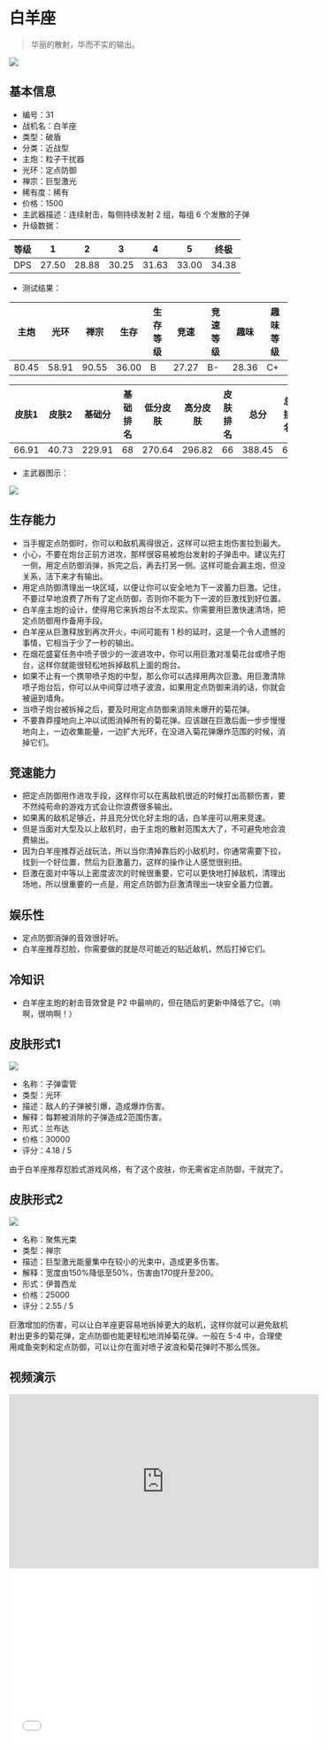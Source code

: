 # 白羊座

> 华丽的散射，华而不实的输出。

<img src="/ships/ship_31.png" style={{zoom:1}}/>

## 基本信息

- 编号：31
- 战机名：白羊座
- 类型：破盾
- 分类：近战型
- 主炮：粒子干扰器
- 光环：定点防御
- 禅宗：巨型激光
- 稀有度：稀有
- 价格：1500
- 主武器描述：连续射击，每侧持续发射 2 组，每组 6 个发散的子弹
- 升级数据：

| 等级 | 1 | 2 | 3 | 4 | 5 | 终极 |
|--|--|--|--|--|--|--|
| DPS | 27.50 | 28.88 | 30.25 | 31.63 | 33.00 | 34.38 |

- 测试结果：

| 主炮 | 光环 | 禅宗 | 生存 | 生存等级 | 竞速 | 竞速等级 | 趣味 | 趣味等级 |
|--|--|--|--|--|--|--|--|--|
| 80.45 | 58.91 | 90.55 | 36.00 | B | 27.27 | B- | 28.36 | C+ |

| 皮肤1 | 皮肤2 | 基础分 | 基础排名 | 低分皮肤 | 高分皮肤 | 皮肤排名 | 总分 | 总排名 |
|--|--|--|--|--|--|--|--|--|
| 66.91 | 40.73 | 229.91 | 68 | 270.64 | 296.82 | 66 | 388.45 | 64 |

- 主武器图示：

<img src="/illustration/main_31.gif" style={{zoom:1}}/>

## 生存能力

- 当手握定点防御时，你可以和敌机离得很近，这样可以把主炮伤害拉到最大。
- 小心，不要在炮台正前方进攻，那样很容易被炮台发射的子弹击中。建议先打一侧，用定点防御消弹，拆完之后，再去打另一侧。这样可能会漏主炮，但没关系，活下来才有输出。
- 用定点防御清理出一块区域，以便让你可以安全地为下一波蓄力巨激。记住，不要过早地浪费了所有了定点防御，否则你不能为下一波的巨激找到好位置。
- 白羊座主炮的设计，使得用它来拆炮台不太现实。你需要用巨激快速清场，把定点防御用作备用手段。
- 白羊座从巨激释放到再次开火，中间可能有 1 秒的延时，这是一个令人遗憾的事情，它相当于少了一秒的输出。
- 在烟花盛宴任务中喷子很少的一波进攻中，你可以用巨激对准菊花台或喷子炮台，这样你就能很轻松地拆掉敌机上面的炮台。
- 如果不止有一个携带喷子炮的中型，那么你可以选择用两次巨激。用巨激清除喷子炮台后，你可以从中间穿过喷子波浪，如果用定点防御来消的话，你就会被逼到墙角。
- 当喷子炮台被拆掉之后，要及时用定点防御来消除未爆开的菊花弹。
- 不要靠莽撞地向上冲以试图消掉所有的菊花弹。应该跟在巨激后面一步步慢慢地向上，一边收集能量，一边扩大光环，在没进入菊花弹爆炸范围的时候，消掉它们。

## 竞速能力

- 把定点防御用作进攻手段，这样你可以在离敌机很近的时候打出高额伤害，要不然纯苟命的游戏方式会让你浪费很多输出。
- 如果离的敌机足够近，并且充分优化好主炮的话，白羊座可以用来竞速。
- 但是当面对大型及以上敌机时，由于主炮的散射范围太大了，不可避免地会浪费输出。
- 因为白羊座推荐近战玩法，所以当你清掉靠后的小敌机时，你通常需要下拉，找到一个好位置，然后为巨激蓄力，这样的操作让人感觉很别扭。
- 巨激在面对中等以上密度波次的时候很重要，它可以更快地打掉敌机，清理出场地，所以很重要的一点是，用定点防御为巨激清理出一块安全蓄力位置。

## 娱乐性

- 定点防御消弹的音效很好听。
- 白羊座推荐怼脸，你需要做的就是尽可能近的贴近敌机，然后打掉它们。

## 冷知识

- 白羊座主炮的射击音效曾是 P2 中最响的，但在随后的更新中降低了它。（响啊，很响啊！）

## 皮肤形式1

<img src="/ships/ship_31_apex_1.png" style={{zoom:1}}/>

- 名称：子弹雷管
- 类型：光环
- 描述：敌人的子弹被引爆，造成爆炸伤害。
- 解释：每颗被消除的子弹造成2范围伤害。
- 形式：兰布达
- 价格：30000
- 评分：4.18 / 5

由于白羊座推荐怼脸式游戏风格，有了这个皮肤，你无需省定点防御，干就完了。

## 皮肤形式2

<img src="/ships/ship_31_apex_2.png" style={{zoom:1}}/>

- 名称：聚焦光束
- 类型：禅宗
- 描述：巨型激光能量集中在较小的光束中，造成更多伤害。
- 解释：宽度由150%降低至50%，伤害由170提升至200。
- 形式：伊普西龙
- 价格：25000
- 评分：2.55 / 5

巨激增加的伤害，可以让白羊座更容易地拆掉更大的敌机，这样你就可以避免敌机射出更多的菊花弹，定点防御也能更轻松地消掉菊花弹。一般在 5-4 中，合理使用咸鱼突刺和定点防御，可以让你在面对喷子波浪和菊花弹时不那么慌张。

## 视频演示

<iframe width="560" height="315" src="https://www.youtube.com/embed/ru5L1kcnWNw?si=mIezAwbfS4B5GZ0Y" title="YouTube video player" frameborder="0" allow="accelerometer; autoplay; clipboard-write; encrypted-media; gyroscope; picture-in-picture; web-share" referrerpolicy="strict-origin-when-cross-origin" allowfullscreen></iframe>

<br/>

<iframe width="560" height="315" src="//player.bilibili.com/player.html?aid=398522865&bvid=BV1Eo4y1V7GE&cid=1127830599&p=1&autoplay=false" scrolling="no" border="0" frameborder="no" allow="accelerometer; autoplay; clipboard-write; encrypted-media; gyroscope; picture-in-picture; web-share" framespacing="0" allowfullscreen="true"> </iframe>
